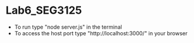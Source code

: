 # Lab6_SEG3125

- To run type "node server.js" in the terminal
- To access the host port type "http://localhost:3000/" in your browser